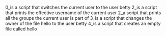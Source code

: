 0_is a script that switches the current user to the user betty
2_is a script that prints the effective username of the current user
2_a script that prints all the groups the current user is part of
3_is a script that changes the owner of the file hello to the user betty
4_is a script that creates an empty file called hello
